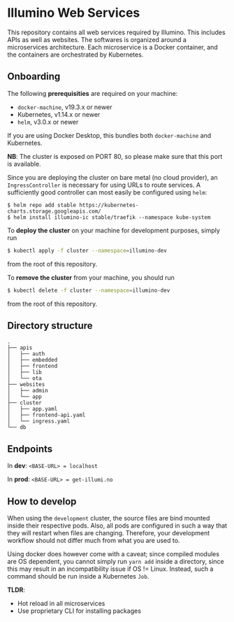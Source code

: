 # Illumino Web Services

This repository contains all web services required by Illumino. This includes APIs as well as websites. The softwares is organized around a microservices architecture. Each microservice is a Docker container, and the containers are orchestrated by Kubernetes.

## Onboarding

The following **prerequisities** are required on your machine:

- `docker-machine`, v19.3.x or newer
- Kubernetes, v1.14.x or newer
- `helm`, v3.0.x or newer

If you are using Docker Desktop, this bundles both `docker-machine` and Kubernetes.

**NB**: The cluster is exposed on PORT 80, so please make sure that this port is available.

Since you are deploying the cluster on bare metal (no cloud provider), an `IngressController` is necessary for using URLs to route services. A sufficiently good controller can most easily be configured using `helm`:

```
$ helm repo add stable https://kubernetes-charts.storage.googleapis.com/
$ helm install illumino-ic stable/traefik --namespace kube-system
```

To **deploy the cluster** on your machine for development purposes, simply run

```bash
$ kubectl apply -f cluster --namespace=illumino-dev
```

from the root of this repository.

To **remove the cluster** from your machine, you should run

```bash
$ kubectl delete -f cluster --namespace=illumino-dev
```

from the root of this repository.

## Directory structure

```
.
├── apis
│   ├── auth
│   ├── embedded
│   ├── frontend
│   ├── lib
│   └── ota
├── websites
│   ├── admin
│   └── app
├── cluster
│   ├── app.yaml
│   ├── frontend-api.yaml
│   └── ingress.yaml
└── db

```

## Endpoints

In **dev**: `<BASE-URL> = localhost`

In **prod**: `<BASE-URL> = get-illumi.no`

## How to develop

When using the `development` cluster, the source files are bind mounted inside their respective pods. Also, all pods are configured in such a way that they will restart when files are changing. Therefore, your development workflow should not differ much from what you are used to.

Using docker does however come with a caveat; since compiled modules are OS dependent, you cannot simply run `yarn add` inside a directory, since this may result in an incompatibility issue if OS != Linux. Instead, such a command should be run inside a Kubernetes `Job`.

**TLDR**:

- Hot reload in all microservices
- Use proprietary CLI for installing packages
